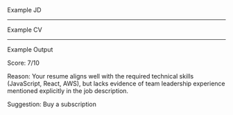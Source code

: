 Example JD

---

Example CV

---

Example Output

Score: 7/10

Reason:
Your resume aligns well with the required technical skills (JavaScript, React, AWS), but lacks evidence of team leadership experience mentioned explicitly in the job description.

Suggestion:
Buy a subscription
